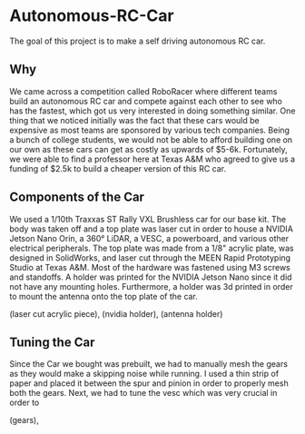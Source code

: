 # Autonomous-RC-Car
The goal of this project is to make a self driving autonomous RC car. 

## Why
We came across a competition called RoboRacer where different teams build an autonomous RC car and compete against each other to
see who has the fastest, which got us very interested in doing something similar. One thing that we noticed initially was the fact
that these cars would be expensive as most teams are sponsored by various tech companies. Being a bunch of college students, we would 
not be able to afford building one on our own as these cars can get as costly as upwards of $5-6k. Fortunately, we were able to find a 
professor here at Texas A&M who agreed to give us a funding of $2.5k to build a cheaper version of this RC car.

## Components of the Car
We used a 1/10th Traxxas ST Rally VXL Brushless car for our base kit. The body was taken off and a top plate was laser cut in order 
to house a NVIDIA Jetson Nano Orin, a 360° LiDAR, a VESC, a powerboard, and various other electrical peripherals. The top plate was
made from a 1/8" acrylic plate, was designed in SolidWorks, and laser cut through the MEEN Rapid Prototyping Studio at Texas A&M. Most
of the hardware was fastened using M3 screws and standoffs. A holder was printed for the NVIDIA Jetson Nano since it did not have any
mounting holes. Furthermore, a holder was 3d printed in order to mount the antenna onto the top plate of the car.

(laser cut acrylic piece), (nvidia holder), (antenna holder)

## Tuning the Car
Since the Car we bought was prebuilt, we had to manually mesh the gears as they would make a skipping noise while running. I used a thin
strip of paper and placed it between the spur and pinion in order to properly mesh both the gears. Next, we had to tune the vesc which was
very crucial in order to 

(gears), 








